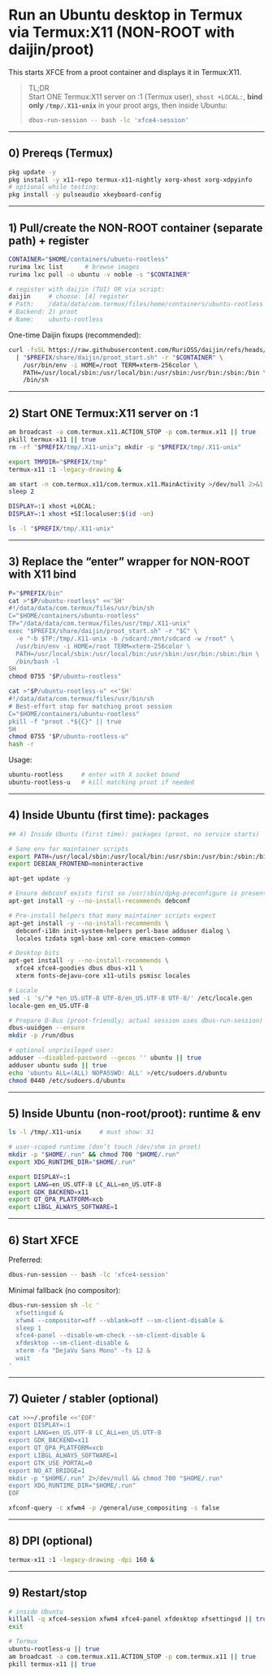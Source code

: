 # Run an Ubuntu desktop in Termux via Termux:X11 (NON-ROOT with daijin/proot)

This starts XFCE from a proot container and displays it in Termux:X11.

> TL;DR  
> Start ONE Termux:X11 server on :1 (Termux user), `xhost +LOCAL:`, **bind only `/tmp/.X11-unix`** in your proot args, then inside Ubuntu:
>
> ```bash
> dbus-run-session -- bash -lc 'xfce4-session'
> ```

---

## 0) Prereqs (Termux)

```bash
pkg update -y
pkg install -y x11-repo termux-x11-nightly xorg-xhost xorg-xdpyinfo
# optional while testing:
pkg install -y pulseaudio xkeyboard-config
```

---

## 1) Pull/create the NON-ROOT container (separate path) + register

```bash
CONTAINER="$HOME/containers/ubuntu-rootless"
rurima lxc list      # browse images
rurima lxc pull -o ubuntu -v noble -s "$CONTAINER"

# register with daijin (TUI) OR via script:
daijin     # choose: [4] register
# Path:    /data/data/com.termux/files/home/containers/ubuntu-rootless
# Backend: 2) proot
# Name:    ubuntu-rootless
```

One-time Daijin fixups (recommended):

```bash
curl -fsSL https://raw.githubusercontent.com/RuriOSS/daijin/refs/heads/main/src/share/fixup.sh \
  | "$PREFIX/share/daijin/proot_start.sh" -r "$CONTAINER" \
    /usr/bin/env -i HOME=/root TERM=xterm-256color \
    PATH=/usr/local/sbin:/usr/local/bin:/usr/sbin:/usr/bin:/sbin:/bin \
    /bin/sh
```

---

## 2) Start ONE Termux:X11 server on :1

```bash
am broadcast -a com.termux.x11.ACTION_STOP -p com.termux.x11 || true
pkill termux-x11 || true
rm -rf "$PREFIX/tmp/.X11-unix"; mkdir -p "$PREFIX/tmp/.X11-unix"

export TMPDIR="$PREFIX/tmp"
termux-x11 :1 -legacy-drawing &

am start -n com.termux.x11/com.termux.x11.MainActivity >/dev/null 2>&1
sleep 2

DISPLAY=:1 xhost +LOCAL:
DISPLAY=:1 xhost +SI:localuser:$(id -un)

ls -l "$PREFIX/tmp/.X11-unix"
```

---

## 3) Replace the “enter” wrapper for NON-ROOT with X11 bind

```bash
P="$PREFIX/bin"
cat >"$P/ubuntu-rootless" <<'SH'
#!/data/data/com.termux/files/usr/bin/sh
C="$HOME/containers/ubuntu-rootless"
TP="/data/data/com.termux/files/usr/tmp/.X11-unix"
exec "$PREFIX/share/daijin/proot_start.sh" -r "$C" \
  -e "-b $TP:/tmp/.X11-unix -b /sdcard:/mnt/sdcard -w /root" \
  /usr/bin/env -i HOME=/root TERM=xterm-256color \
  PATH=/usr/local/sbin:/usr/local/bin:/usr/sbin:/usr/bin:/sbin:/bin \
  /bin/bash -l
SH
chmod 0755 "$P/ubuntu-rootless"

cat >"$P/ubuntu-rootless-u" <<'SH'
#!/data/data/com.termux/files/usr/bin/sh
# Best-effort stop for matching proot session
C="$HOME/containers/ubuntu-rootless"
pkill -f "proot .*${C}" || true
SH
chmod 0755 "$P/ubuntu-rootless-u"
hash -r
```

Usage:

```bash
ubuntu-rootless     # enter with X socket bound
ubuntu-rootless-u   # kill matching proot if needed
```

---

## 4) Inside Ubuntu (first time): packages

```bash
## 4) Inside Ubuntu (first time): packages (proot, no service starts)

# Sane env for maintainer scripts
export PATH=/usr/local/sbin:/usr/local/bin:/usr/sbin:/usr/bin:/sbin:/bin
export DEBIAN_FRONTEND=noninteractive

apt-get update -y

# Ensure debconf exists first so /usr/sbin/dpkg-preconfigure is present
apt-get install -y --no-install-recommends debconf

# Pre-install helpers that many maintainer scripts expect
apt-get install -y --no-install-recommends \
  debconf-i18n init-system-helpers perl-base adduser dialog \
  locales tzdata sgml-base xml-core emacsen-common

# Desktop bits
apt-get install -y --no-install-recommends \
  xfce4 xfce4-goodies dbus dbus-x11 \
  xterm fonts-dejavu-core x11-utils psmisc locales

# Locale
sed -i 's/^# *en_US.UTF-8 UTF-8/en_US.UTF-8 UTF-8/' /etc/locale.gen
locale-gen en_US.UTF-8

# Prepare D-Bus (proot-friendly; actual session uses dbus-run-session)
dbus-uuidgen --ensure
mkdir -p /run/dbus

# optional unprivileged user:
adduser --disabled-password --gecos '' ubuntu || true
adduser ubuntu sudo || true
echo 'ubuntu ALL=(ALL) NOPASSWD: ALL' >/etc/sudoers.d/ubuntu
chmod 0440 /etc/sudoers.d/ubuntu
```

---

## 5) Inside Ubuntu (non-root/proot): runtime & env

```bash
ls -l /tmp/.X11-unix     # must show: X1

# user-scoped runtime (don’t touch /dev/shm in proot)
mkdir -p "$HOME/.run" && chmod 700 "$HOME/.run"
export XDG_RUNTIME_DIR="$HOME/.run"

export DISPLAY=:1
export LANG=en_US.UTF-8 LC_ALL=en_US.UTF-8
export GDK_BACKEND=x11
export QT_QPA_PLATFORM=xcb
export LIBGL_ALWAYS_SOFTWARE=1
```

---

## 6) Start XFCE

Preferred:

```bash
dbus-run-session -- bash -lc 'xfce4-session'
```

Minimal fallback (no compositor):

```bash
dbus-run-session sh -lc '
  xfsettingsd &
  xfwm4 --compositor=off --vblank=off --sm-client-disable &
  sleep 1
  xfce4-panel --disable-wm-check --sm-client-disable &
  xfdesktop --sm-client-disable &
  xterm -fa "DejaVu Sans Mono" -fs 12 &
  wait
'
```

---

## 7) Quieter / stabler (optional)

```bash
cat >>~/.profile <<'EOF'
export DISPLAY=:1
export LANG=en_US.UTF-8 LC_ALL=en_US.UTF-8
export GDK_BACKEND=x11
export QT_QPA_PLATFORM=xcb
export LIBGL_ALWAYS_SOFTWARE=1
export GTK_USE_PORTAL=0
export NO_AT_BRIDGE=1
mkdir -p "$HOME/.run" 2>/dev/null && chmod 700 "$HOME/.run"
export XDG_RUNTIME_DIR="$HOME/.run"
EOF

xfconf-query -c xfwm4 -p /general/use_compositing -s false
```

---

## 8) DPI (optional)

```bash
termux-x11 :1 -legacy-drawing -dpi 160 &
```

---

## 9) Restart/stop

```bash
# inside Ubuntu
killall -q xfce4-session xfwm4 xfce4-panel xfdesktop xfsettingsd || true
exit

# Termux
ubuntu-rootless-u || true
am broadcast -a com.termux.x11.ACTION_STOP -p com.termux.x11 || true
pkill termux-x11 || true
```
